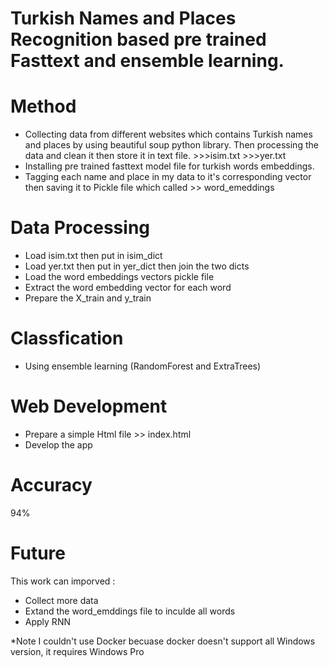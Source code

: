 # Turkish Names and Places Recognition based pre trained Fasttext and ensemble learning.

# Method
- Collecting data from different websites which contains Turkish names and places by using beautiful soup python library.
 Then processing the data and clean it then store it in text file. >>>isim.txt >>>yer.txt
- Installing pre trained fasttext model file for turkish words embeddings.
- Tagging each name and place in my data to it's corresponding vector then saving it to Pickle file which called >> word_emeddings 

# Data Processing
- Load isim.txt then put in isim_dict
- Load yer.txt then put in yer_dict then join the two dicts
- Load the word embeddings vectors pickle file
- Extract the word embedding vector for each word
- Prepare the X_train and y_train 

# Classfication 

- Using ensemble learning (RandomForest and ExtraTrees) 


# Web Development
- Prepare a simple Html file >> index.html
- Develop the app

# Accuracy 
  94% 
  
# Future
This work can imporved :
- Collect more data
- Extand the word_emddings file to inculde all words 
- Apply RNN



*Note I couldn't use Docker becuase docker doesn't support all Windows version, it requires Windows Pro

